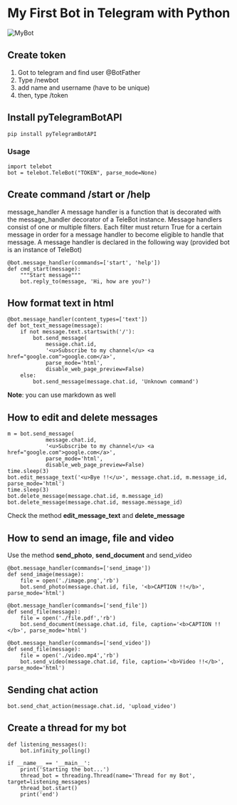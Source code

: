 # My First Bot in Telegram with Python

![MyBot](https://i.imgur.com/abgKOuq.gif)

## Create token

1. Got to telegram and find user @BotFather
2. Type /newbot
3. add name and username (have to be unique)
4. then, type /token

## Install pyTelegramBotAPI

```
pip install pyTelegramBotAPI
```

### Usage
```
import telebot
bot = telebot.TeleBot("TOKEN", parse_mode=None)
```

## Create command /start or /help
message_handler
A message handler is a function that is decorated with the message_handler decorator of a TeleBot instance. Message handlers consist of one or multiple filters. Each filter must return True for a certain message in order for a message handler to become eligible to handle that message. A message handler is declared in the following way (provided bot is an instance of TeleBot)
```
@bot.message_handler(commands=['start', 'help'])
def cmd_start(message):
    """Start message"""
    bot.reply_to(message, 'Hi, how are you?')
```
## How format text in html
```
@bot.message_handler(content_types=['text'])
def bot_text_message(message):
    if not message.text.startswith('/'):
        bot.send_message(
            message.chat.id,
            '<u>Subscribe to my channel</u> <a href="google.com">google.com</a>',
            parse_mode='html',
            disable_web_page_preview=False)
    else:
        bot.send_message(message.chat.id, 'Unknown command')
```
**Note**: you can use markdown as well

## How to edit and delete messages
```
m = bot.send_message(
            message.chat.id,
            '<u>Subscribe to my channel</u> <a href="google.com">google.com</a>',
            parse_mode='html',
            disable_web_page_preview=False)
time.sleep(3)
bot.edit_message_text('<u>Bye !!</u>', message.chat.id, m.message_id, parse_mode='html')
time.sleep(3)
bot.delete_message(message.chat.id, m.message_id)
bot.delete_message(message.chat.id, message.message_id)
```
Check the method **edit_message_text** and **delete_message**

## How to send an image, file and video
Use the method **send_photo**, **send_document** and send_video
```
@bot.message_handler(commands=['send_image'])
def send_image(message):
    file = open('./image.png','rb')
    bot.send_photo(message.chat.id, file, '<b>CAPTION !!</b>', parse_mode='html')
```

```
@bot.message_handler(commands=['send_file'])
def send_file(message):
    file = open('./file.pdf','rb')
    bot.send_document(message.chat.id, file, caption='<b>CAPTION !!</b>', parse_mode='html')
```
```
@bot.message_handler(commands=['send_video'])
def send_file(message):
    file = open('./video.mp4','rb')
    bot.send_video(message.chat.id, file, caption='<b>Video !!</b>', parse_mode='html')
```
## Sending chat action
```
bot.send_chat_action(message.chat.id, 'upload_video')
```
## Create a thread for my bot
```
def listening_messages():
    bot.infinity_polling()

if __name__ == '__main__':
    print('Starting the bot...')
    thread_bot = threading.Thread(name='Thread for my Bot', target=listening_messages)
    thread_bot.start()
    print('end')
```